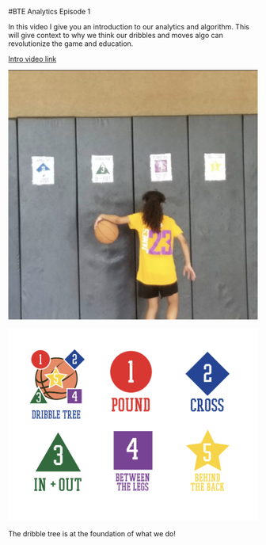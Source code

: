 #BTE Analytics Episode 1 

In this video I give you an introduction to our analytics and algorithm. This will give context to why we think our dribbles and moves algo can revolutionize the game and education. 

[Intro video link](https://youtu.be/AudQzDpAfIE)

![Dribble Tree](https://github.com/rashadwest/rashadwest.github.io/blob/master/_posts/Screen%20Shot%202020-09-01%20at%2010.30.08%20PM.png?raw=true)

![Dribble Tree](https://github.com/rashadwest/rashadwest.github.io/blob/master/_posts/Screen%20Shot%202020-08-30%20at%209.37.28%20PM.png?raw=true)

The dribble tree is at the foundation of what we do!
